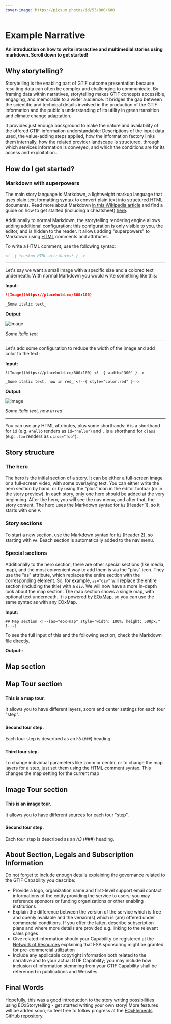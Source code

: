 ```yaml
---
cover-image: https://picsum.photos/id/53/800/600
---
```


# Example Narrative <!--{ as="video" mode="hero" src="https://dlmultimedia.esa.int/download/public/videos/2023/06/010/2306_010_AR_EN.mp4" }-->

#### An introduction on how to write interactive and multimedial stories using markdown. Scroll down to get started! <!--{ style="font-size:1rem;opacity:0.7;margin-top:1rem;" }-->

## Why storytelling?

Storytelling is the enabling part of GTIF outcome presentation because resulting data can often be complex and challenging to communicate. By framing data within narratives, storytelling makes GTIF concepts accessible, engaging, and memorable to a wider audience. It bridges the gap between the scientific and technical details involved in the production of the GTIF information and the public's understanding of its utility in green transition and climate change adaptation. 

It provides just enough background to make the nature and availability of the offered GTIF-information understandable: Descriptions of the input data used, the value-adding steps applied, how the information factory links them internally, how the related provider landscape is structured, through which services information is conveyed, and which the conditions are for its access and exploitation..

## How do I get started?

### Markdown with superpowers

The main story language is Markdown, a lightweight markup language that uses plain text formatting syntax to convert plain text into structured HTML documents. Read more about Markdown [in this Wikipedia article](https://en.wikipedia.org/wiki/Markdown) and find a guide on how to get started (including a cheatsheet) [here](https://www.markdownguide.org/).

Addtiionally to normal Markdown, the storytelling rendering engine allows adding additional configuration; this configuration is only visible to you, the editor, and is hidden to the reader.
It allows adding "superpowers" to Markdown using [HTML](https://en.wikipedia.org/wiki/HTML) comments and attributes.

To write a HTML comment, use the following syntax:

```html
<!--{ *custom HTML attributes* }-->
```

---

Let's say we want a small image with a specific size and a colored text underneath. With normal Markdown you would write something like this:

**Input**:

```md
![Image](https://placehold.co/800x100)

_Some italic text_
```

**Output**:

![Image](https://placehold.co/800x100)

_Some italic text_

---

Let's add some configuration to reduce the width of the image and add color to the text:

**Input:**
```
![Image](https://placehold.co/800x100) <!--{ width="300" }-->

_Some italic text, now in red_ <!--{ style="color:red" }-->
```

**Output**:

![Image](https://placehold.co/800x100) <!--{ width="300" }-->

_Some italic text, now in red_ <!--{ style="color:red" }-->

---

You can use any HTML attributes, plus some shorthands: `#` is a shorthand for `id` (e.g. `#hello` renders as `id="hello"`) and `.` is a shorthand for `class` (e.g. `.foo` renders as `class="foo"`).

## Story structure

### The hero

The hero is the initial section of a story. It can be either a full-screen image or a full-screen video, with some overlaying text. You can either write the hero section by hand, or by using the "plus" icon in the editor toolbar (or in the story preview).
In each story, only one hero should be added at the very beginning. After the hero, you will see the nav menu, and after that, the story content. The hero uses the Markdown syntax for `h1` (Header 1), so it starts with one `#`.

### Story sections

To start a new section, use the Markdown syntax for `h2` (Header 2), so starting with `##`. Eeach section is automatically added to the nav menu.

### Special sections

Additionally to the hero section, there are other special sections (like media, map), and the most convenient way to add them is via the "plus" icon. They use the "as" attribute, which replaces the entire section with the corresponding element. So, for example, `as="div"` will replace the entire section (including the title) with a `div`.
We will now have a more in-depth look about the map section. The map section shows a single map, with optional text underneath. It is powered by [EOxMap](https://eox-a.github.io/EOxElements/?path=/docs/elements-eox-map--docs), so you can use the same syntax as with any EOxMap.

**Input:**

```
## Map section <!--{as="eox-map" style="width: 100%; height: 500px;" [...]
```

To see the full input of this and the following section, check the Markdown file directly.

**Output:**:
## Map section <!--{as="eox-map" style="width: 100%; height: 500px;" config='{ "controls": { "Zoom": {}, "Attribution": {}, "FullScreen": {}, "OverviewMap": { "layers": [ { "type": "Tile", "properties": { "id": "overviewMap" }, "source": { "type": "OSM" } } ] } }, "layers": [ { "type": "Tile", "properties": { "id": "overviewMap" }, "source": { "type": "TileWMS", "url": "https://ows.mundialis.de/services/service", "params": { "LAYERS": "TOPO-WMS" } } } ], "view": { "center": [15,48], "zoom": 1 } }'}-->

## Map Tour section <!--{ as="eox-map" mode="tour" }-->

### <!--{ layers='[{"type":"Tile","properties":{"id":"osm"},"source":{"type":"OSM"}}]' center=[12.46,41.89] zoom="5" animationOptions="{duration:500}" }-->

#### This is a map tour.

It allows you to have different layers, zoom and center settings for each tour "step".

### <!--{ layers='[{"type":"Tile","properties":{"id":"customId"},"source":{"type":"WMTSCapabilities","url":"https://tiles.maps.eox.at/wmts/1.0.0/WMTSCapabilities.xml","layer":"s2cloudless-2017"}},{"type":"Tile","properties":{"id":"osm"},"source":{"type":"OSM"}}]' center=[12.46,41.89] zoom="10" }-->

#### Second tour step.

Each tour step is described as an `h3` (`###`) heading.

### <!--{ layers='[{"type":"Tile","properties":{"id":"customId"},"source":{"type":"WMTSCapabilities","url":"https://tiles.maps.eox.at/wmts/1.0.0/WMTSCapabilities.xml","layer":"s2cloudless-2017"}},{"type":"Tile","properties":{"id":"osm"},"source":{"type":"OSM"}}]' center="[16.36,48.2]" zoom="10" animationOptions="{duration:500}" }-->

#### Third tour step.

To change individual parameters like zoom or center, or to change the map layers for a step, just set them using the HTML comment syntax. This changes the map setting for the current map

## Image Tour section <!--{ as="img" mode="tour" }-->

### <!--{ src="https://picsum.photos/800/600" }-->
#### This is an image tour.
It allows you to have different sources for each tour "step".

### <!--{ src="https://picsum.photos/900/700" }-->
#### Second tour step.
Each tour step is described as an *h3* (*###*) heading.

## About Section, Legals and Subscription Information

Do not forget to include enough details explaining the governance related to the GTIF Capability you describe: 
- Provide a logo, organization name and first-level support email contact informations of the entity providing the service to users; you may reference sponsors or funding organizations or other enabling institutions  
- Explain the difference between the version of the service which is free and openly available and the version(s) which is (are) offered under commercial conditions. If you offer the latter, describe subscription plans and where more details are provided e.g. linking to the relevant sales pages
- Give related information should your Capability be registered at the [Network of Resources](https://eo4society.esa.int/network-of-resources) explaining that ESA sponsoring might be granted for pre-commercial utilization
- Include any applicable copyright information both related to the narrative and to your actual GTIF Capability; you may include how inclusion of information stemming from your GTIF Capability shall be referenced in publications and Websites 

## Final Words

Hopefully, this was a good introduction to the story writing possibilities using EOxStorytelling - get started writing your own story!
More features will be added soon, so feel free to follow progress at the [EOxElements GitHub repository](https://github.com/EOX-A/EOxElements).
